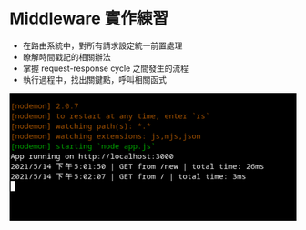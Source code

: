 # Middleware 實作練習

* 在路由系統中，對所有請求設定統一前置處理
* 瞭解時間戳記的相關辦法
* 掌握 request-response cycle 之間發生的流程
* 執行過程中，找出關鍵點，呼叫相關函式

![demo](demo.png)